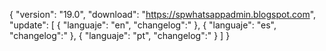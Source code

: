 {
	"version": "19.0",
	"download": "https://spwhatsappadmin.blogspot.com",
	"update": [
		{
			"languaje": "en",
			"changelog":"
		},
		{
			"languaje": "es",
			"changelog":"
		},
		{
			"languaje": "pt",
			"changelog":"
		}
	]
}
